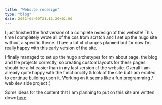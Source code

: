 ```yaml
---
title: "Website redesign"
type: "blog"
date: 2022-02-06T21:12:26+02:00
---
```


I just finished the first version of a complete redesign of this website! This time I completely wrote all of the css from scratch and I set up the hugo site without a specific theme. I have a lot of changes planned but for now I'm really happy with this early version of the site.

<!--more-->
I finally managed to set up the hugo archetypes for my about page, the blog and the projects correctly, so creating custom layouts for these pages should be a lot easier than in my last version of the website. Overall I am already quite happy with the functionality & look of the site but I am excited to continue building upon it. Working on it seems like a fun programming / web dev side project :)

Some ideas for the content that I am planning to put on this site are written down [here](https://matkv.dev.com/about).